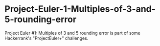 # Project-Euler-1-Multiples-of-3-and-5-rounding-error
Project Euler #1: Multiples of 3 and 5 rounding error is part of some Hackerrank's "ProjectEuler+" challenges. 

